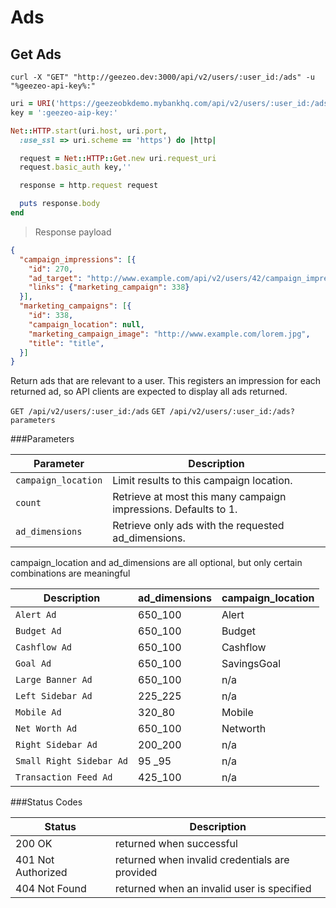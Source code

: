 # Ads

## Get Ads

```shell
curl -X "GET" "http://geezeo.dev:3000/api/v2/users/:user_id:/ads" -u "%geezeo-api-key%:"
```

```ruby
uri = URI('https://geezeobkdemo.mybankhq.com/api/v2/users/:user_id:/ads')
key = ':geezeo-aip-key:'

Net::HTTP.start(uri.host, uri.port,
  :use_ssl => uri.scheme == 'https') do |http|

  request = Net::HTTP::Get.new uri.request_uri
  request.basic_auth key,''

  response = http.request request

  puts response.body
end

```

> Response payload

```json
{
  "campaign_impressions": [{
    "id": 270,
    "ad_target": "http://www.example.com/api/v2/users/42/campaign_impressions/270/click",
    "links": {"marketing_campaign": 338}
  }],
  "marketing_campaigns": [{
    "id": 338,
    "campaign_location": null,
    "marketing_campaign_image": "http://www.example.com/lorem.jpg",
    "title": "title",
  }]
}
```

Return ads that are relevant to a user. This registers an impression for each returned ad, so API clients are expected to display all ads returned.

`GET /api/v2/users/:user_id:/ads`
`GET /api/v2/users/:user_id:/ads?parameters`

###Parameters

Parameter | Description
--------- | -----------
`campaign_location` | Limit results to this campaign location.
`count` | Retrieve at most this many campaign impressions. Defaults to 1.
`ad_dimensions` | Retrieve only ads with the requested ad_dimensions.

<aside class="warning">campaign_location and ad_dimensions are all optional, but only certain combinations are meaningful</aside>


Description | ad_dimensions | campaign_location
----------- | ------------- | -----------------
`Alert Ad` | 650_100 | Alert
`Budget Ad` | 650_100 | Budget
`Cashflow Ad` | 650_100 | Cashflow
`Goal Ad` | 650_100 | SavingsGoal
`Large Banner Ad` | 650_100 | n/a
`Left Sidebar Ad` | 225_225 | n/a
`Mobile Ad` | 320_80 | Mobile
`Net Worth Ad` | 650_100 | Networth
`Right Sidebar Ad` | 200_200 | n/a
`Small Right Sidebar Ad` | 95 _95 | n/a
`Transaction Feed Ad` | 425_100 | n/a


###Status Codes

Status | Description
------ | -----------
200 OK | returned when successful
401 Not Authorized | returned when invalid credentials are provided
404 Not Found | returned when an invalid user is specified

